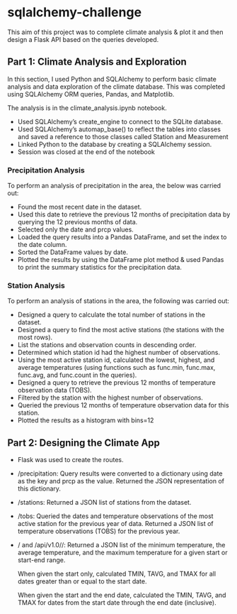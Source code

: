 # sqlalchemy-challenge

This aim of this project was to complete climate analysis & plot it and then design a Flask API based on the queries developed. 

## Part 1: Climate Analysis and Exploration
In this section, I used Python and SQLAlchemy to perform basic climate analysis and data exploration of the climate database. This was completed using SQLAlchemy ORM queries, Pandas, and Matplotlib.

The analysis is in the climate_analysis.ipynb notebook. 

* Used SQLAlchemy’s create_engine to connect to the SQLite database.
* Used SQLAlchemy’s automap_base() to reflect the tables into classes and saved a reference to those classes called Station and Measurement
* Linked Python to the database by creating a SQLAlchemy session.
* Session was closed at the end of the notebook


### Precipitation Analysis
To perform an analysis of precipitation in the area, the below was carried out:


* Found the most recent date in the dataset.
* Used this date to retrieve the previous 12 months of precipitation data by querying the 12 previous months of data.
* Selected only the date and prcp values.
* Loaded the query results into a Pandas DataFrame, and set the index to the date column.
* Sorted the DataFrame values by date.
* Plotted the results by using the DataFrame plot method & used Pandas to print the summary statistics for the precipitation data.


### Station Analysis
To perform an analysis of stations in the area, the following was carried out:

* Designed a query to calculate the total number of stations in the dataset.
* Designed a query to find the most active stations (the stations with the most rows).
* List the stations and observation counts in descending order.
* Determined which station id had the highest number of observations.
* Using the most active station id, calculated the lowest, highest, and average temperatures  (using functions such as func.min, func.max, func.avg, and func.count in the queries).
* Designed a query to retrieve the previous 12 months of temperature observation data (TOBS).
* Filtered by the station with the highest number of observations.
* Queried the previous 12 months of temperature observation data for this station.
* Plotted the results as a histogram with bins=12


## Part 2: Designing the Climate App

* Flask was used to create the routes. 
* /precipitation: 
    Query results were converted to a dictionary using date as the key and prcp as the value.
    Returned the JSON representation of this dictionary.

* /stations:
    Returned a JSON list of stations from the dataset.

* /tobs:
    Queried the dates and temperature observations of the most active station for the previous year of data.
    Returned a JSON list of temperature observations (TOBS) for the previous year.

* /<start> and /api/v1.0/<start>/<end>:
    Returned a JSON list of the minimum temperature, the average temperature, and the maximum temperature for a given start or start-end range.
    
    When given the start only, calculated TMIN, TAVG, and TMAX for all dates greater than or equal to the start date.

    When given the start and the end date, calculated the TMIN, TAVG, and TMAX for dates from the start date through the end date (inclusive).